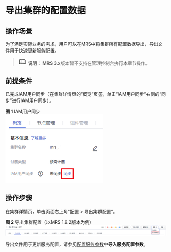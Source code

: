 # 导出集群的配置数据<a name="mrs_01_0216"></a>

## 操作场景<a name="section5722711895543"></a>

为了满足实际业务的需求，用户可以在MRS中将集群所有配置数据导出，导出文件用于快速更新服务配置。

>![](public_sys-resources/icon-note.gif) **说明：** 
>**MRS 3.x**版本暂不支持在管理控制台执行本章节操作。

## 前提条件<a name="section19851821141510"></a>

已完成IAM用户同步（在集群详情页的“概览”页签，单击“IAM用户同步“右侧的“同步”进行IAM用户同步）。

**图 1**  IAM用户同步<a name="mrs_01_0202_zh-cn_topic_0173397446_fig147531617121511"></a>  
![](figures/IAM用户同步.png "IAM用户同步")

## 操作步骤<a name="section4048522795632"></a>

在集群详情页，单击页面右上角“配置 \> 导出集群配置”。

**图 2**  导出集群配置（以MRS 1.9.2版本为例）<a name="fig169471365526"></a>  
![](figures/导出集群配置（以MRS-1-9-2版本为例）.png "导出集群配置（以MRS-1-9-2版本为例）")

导出文件用于更新服务配置，请参见[配置服务参数](配置服务参数.md)中**导入服务配置参数**。

